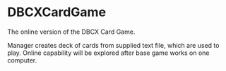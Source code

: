 # DBCXCardGame
The online version of the DBCX Card Game.

Manager creates deck of cards from supplied text file, which are used to play. Online capability will be explored after base game works on one computer.
